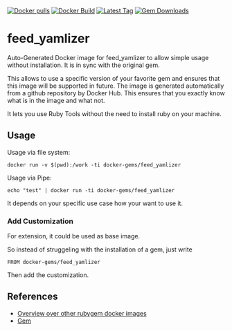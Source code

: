 [![Docker pulls](https://img.shields.io/docker/pulls/rubygem/feed_yamlizer.svg)](https://hub.docker.com/r/rubygem/feed_yamlizer/)
[![Docker Build](https://img.shields.io/docker/automated/rubygem/feed_yamlizer.svg)](https://hub.docker.com/r/rubygem/feed_yamlizer/)
[![Latest Tag](https://img.shields.io/github/tag/docker-rubygem/feed_yamlizer.svg)](https://hub.docker.com/r/rubygem/feed_yamlizer/)
[![Gem Downloads](https://img.shields.io/gem/dt/feed_yamlizer.svg)](https://rubygems.org/gems/feed_yamlizer/)
# feed_yamlizer

Auto-Generated Docker image for feed_yamlizer to allow simple usage without installation.
It is in sync with the original gem.

This allows to use a specific version of your favorite gem and ensures that this image will be supported in future.
The image is generated automatically from a github repository by Docker Hub.
This ensures that you exactly know what is in the image and what not.

It lets you use Ruby Tools without the need to install ruby on your machine.

## Usage

Usage via file system:

`docker run -v $(pwd):/work -ti docker-gems/feed_yamlizer`

Usage via Pipe:

`echo "test" | docker run -ti docker-gems/feed_yamlizer`

It depends on your specific use case how your want to use it.

### Add Customization

For extension, it could be used as base image.

So instead of struggeling with the installation of a gem, just write

`FROM docker-gems/feed_yamlizer`

Then add the customization.

## References

 - [Overview over other rubygem docker images](https://github.com/thinkbot/docker-rubygem)
 - [Gem](https://rubygems.org/gems/feed_yamlizer/)

